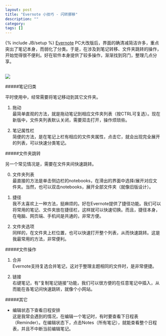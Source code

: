 ```yaml
---
layout: post
title: "Evernote 小技巧 - 闪转挪移"
description: ""
category: 
tags: []
---
```

{% include JB/setup %}
[Evernote](https://www.evernote.com/referral/Registration.action?uid=5188615&sig=127d1b9803bbb398d8753ad5e3954a6f) PC大改版后，界面的确清减简洁许多，重点突出了笔记本身，而弱化了分类。于是，在涉及到笔记转移、文件夹跳转的操作，开始觉得很不便利。好在软件本身提供了较多操作，渐渐找到窍门，整理几点分享。

</br>
<img src="{{ site.url }}/assets/images/img_20130928_153800.png"/>
</br>

#####笔记归类

平时使用中，经常需要将笔记移动到其它文件夹。

1. 拖动    
最简单直观的方法，就是拖动笔记到相应文件夹列表（按CTRL可复选）。现在新版中，文件夹列表默认关闭，需要双击打开，操作烦琐些。

2. 笔记属性栏    
简便的方法，是在笔记上栏有相应的文件夹属性，点击它，就会出现完全展开的列表，可以快速分类笔记。

#####文件夹跳转

另一个常见情况是，需要在文件夹间快速跳转。

0. 文件夹列表    
最直接的方法是单击侧边栏的notebooks，在滑出的界面中选择/展开对应文件夹。当然，也可以双击notebooks，展开全部文件夹（就像旧版设计）。

1. 捷径    
我不太喜欢上一种方法，挺麻烦的。好在Evernote提供了捷径功能。我们可以将常用的笔记、文件夹放在捷径栏，这样就可以快速切换。而且，捷径本身，在电脑、网页端、手机间是共通的，非常方便。

2. 文件夹选项    
同样的，在文件夹上栏位置，也可以快速打开整个列表，从而快速跳转。这是我最常用的方法，非常便利。

#####文件操作    

1. 合并    
Evernote支持复选合并笔记，这对于整理主题相同的文件时，是非常便捷。

2. 链接    
右键笔记，有“复制笔记链接”功能，我们可以很方便的在任意笔记中插入，从而能在各笔记间快速跳转，就像个小网站。

#####其它

+ 编辑状态下查看日程安排     
这是我常会遇到的情况，在编辑一个笔记时，有时要查看下日程表（Reminder）。在编辑状态下，点击Notes（所有笔记），就能查看整个日程表，并且不中断当前编辑笔记。

